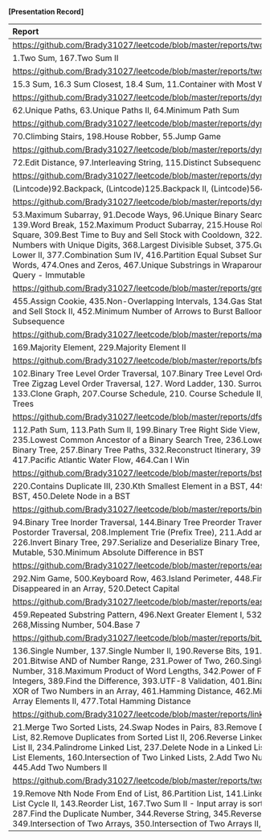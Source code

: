 **[Presentation Record]**

| Report   | Present  |
|:----------|:--------:|
| https://github.com/Brady31027/leetcode/blob/master/reports/two_sums_series.pdf | 2017/03/06 |
|1.Two Sum, 167.Two Sum II ||
|https://github.com/Brady31027/leetcode/blob/master/reports/two_sums_series2.pdf | 2107/03/06 |
|15.3 Sum, 16.3 Sum Closest, 18.4 Sum, 11.Container with Most Water||
|https://github.com/Brady31027/leetcode/blob/master/reports/dynamic_programming.pdf | 2017/03/09 |
|62.Unique Paths, 63.Unique Paths II, 64.Minimum Path Sum ||
|https://github.com/Brady31027/leetcode/blob/master/reports/dynamic_programming_2.pdf | 2017/03/09 |
|70.Climbing Stairs, 198.House Robber, 55.Jump Game ||
|https://github.com/Brady31027/leetcode/blob/master/reports/dynamic_programming_3.pdf ||
|72.Edit Distance, 97.Interleaving String, 115.Distinct Subsequences  | |
|https://github.com/Brady31027/leetcode/blob/master/reports/dynamic_programming_4.pdf | 2017/04/24 |
|(Lintcode)92.Backpack, (Lintcode)125.Backpack II, (Lintcode)564.Backpack VI ||
|https://github.com/Brady31027/leetcode/blob/master/reports/dynamic_programming_5.pdf | N/A |
|53.Maximum Subarray, 91.Decode Ways, 96.Unique Binary Search Tree, 120.Triangle, 139.Word Break, 152.Maximum Product Subarray, 215.House Robber II, 221. Maximal Square, 309.Best Time to Buy and Sell Stock with Cooldown, 322.Coin Change, 357.Count Numbers with Unique Digits, 368.Largest Divisible Subset, 375.Guess Number Higher or Lower II, 377.Combination Sum IV, 416.Partition Equal Subset Sum, 472.Concatenated Words, 474.Ones and Zeros, 467.Unique Substrings in Wraparound String, 303.Range Sum Query - Immutable | |
|https://github.com/Brady31027/leetcode/blob/master/reports/greedy.pdf | |
|455.Assign Cookie, 435.Non-Overlapping Intervals, 134.Gas Station, 122.Best Time to Buy and Sell Stock II, 452.Minimum Number of Arrows to Burst Balloons, 376.Wiggle Subsequence | |
|https://github.com/Brady31027/leetcode/blob/master/reports/majority.pdf | 2017/04/26 |
|169.Majority Element, 229.Majority Element II | |
| https://github.com/Brady31027/leetcode/blob/master/reports/bfs.pdf | 2017/05/01 |
|102.Binary Tree Level Order Traversal, 107.Binary Tree Level Order Traversal II, 108.Binary Tree Zigzag Level Order Traversal, 127. Word Ladder, 130. Surrounding Regions, 133.Clone Graph, 207.Course Schedule, 210. Course Schedule II, 310. Minimum Height Trees| |
|https://github.com/Brady31027/leetcode/blob/master/reports/dfs.pdf ||
|112.Path Sum, 113.Path Sum II, 199.Binary Tree Right Side View, 200.Number of Islands, 235.Lowest Common Ancestor of a Binary Search Tree, 236.Lowest Common Ancestor of a Binary Tree, 257.Binary Tree Paths, 332.Reconstruct Itinerary, 399.Evaluate Division, 417.Pacific Atlantic Water Flow, 464.Can I Win ||
|https://github.com/Brady31027/leetcode/blob/master/reports/bst.pdf | |
|220.Contains Duplicate III, 230.Kth Smallest Element in a BST, 449.Serialize and Deserialize BST, 450.Delete Node in a BST | |
|https://github.com/Brady31027/leetcode/blob/master/reports/binary_tree.pdf | |
|94.Binary Tree Inorder Traversal, 144.Binary Tree Preorder Traversal, 145.Binary Tree Postorder Traversal, 208.Implement Trie (Prefix Tree), 211.Add and Search Word, 226.Invert Binary Tree, 297.Serialize and Deserialize Binary Tree, 307.Range Sum Query - Mutable, 530.Minimum Absolute Difference in BST | |
|https://github.com/Brady31027/leetcode/blob/master/reports/easy_misc_part1.pdf ||
|292.Nim Game, 500.Keyboard Row, 463.Island Perimeter, 448.Find All Numbers Disappeared in an Array, 520.Detect Capital ||
|https://github.com/Brady31027/leetcode/blob/master/reports/easy_misc_part2.pdf ||
|459.Repeated Substring Pattern, 496.Next Greater Element I, 532.K-diff Pairs in an Array, 268,Missing Number, 504.Base 7 ||
|https://github.com/Brady31027/leetcode/blob/master/reports/bit_manipulation.pdf | |
|136.Single Number, 137.Single Number II, 190.Reverse Bits, 191.Number of 1 Bits, 201.Bitwise AND of Number Range, 231.Power of Two, 260.Single Number III, 268.Missing Number, 318.Maximum Product of Word Lengths, 342.Power of Four, 371.Sum of Two Integers, 389.Find the Difference, 393.UTF-8 Validation, 401.Binary Watch, 421.Maximum XOR of Two Numbers in an Array, 461.Hamming Distance, 462.Minimum Moves to Equal Array Elements II, 477.Total Hamming Distance | 2017/05/08 |
|https://github.com/Brady31027/leetcode/blob/master/reports/linked_list.pdf | |
|21.Merge Two Sorted Lists, 24.Swap Nodes in Pairs, 83.Remove Duplicates from Sorted List, 82.Remove Duplicates from Sorted List II, 206.Reverse Linked List, 92.Reverse Linked List II, 234.Palindrome Linked List, 237.Delete Node in a Linked List, 203.Remove Linked List Elements, 160.Intersection of Two Linked Lists, 2.Add Two Numbers, 61.Rotate List, 445.Add Two Numbers II | |
|https://github.com/Brady31027/leetcode/blob/master/reports/two_ptrs.pdf | |
|19.Remove Nth Node From End of List, 86.Partition List, 141.Linked List Cycle, 142.Linked List Cycle II, 143.Reorder List, 167.Two Sum II - Input array is sorted, 283.Move Zeroes, 287.Find the Duplicate Number, 344.Reverse String, 345.Reverse Vowels of a String, 349.Intersection of Two Arrays, 350.Intersection of Two Arrays II, 457.Circular Array Loop ||
